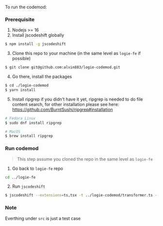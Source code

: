 To run the codemod:

### Prerequisite
1. Nodejs >= 16
2. Install jscodeshift globally
```bash
$ npm install -g jscodeshift
```
3. Clone this repo to your machine (in the same level as `logie-fe` if possible)
```bash
$ git clone git@github.com:alvin883/logie-codemod.git
```
4. Go there, install the packages
```bash
$ cd ./logie-codemod
$ yarn install
```
5. Install ripgrep if you didn't have it yet, ripgrep is needed to do file content search, for other installation please see here: https://github.com/BurntSushi/ripgrep#installation
```bash
# Fedora Linux
$ sudo dnf install ripgrep

# MacOS
$ brew install ripgrep
```

### Run codemod
> This step assume you cloned the repo in the same level as `logie-fe`
1. Go back to `logie-fe` repo
```bash
cd ../logie-fe
```
2. Run `jscodeshift`
```bash
$ jscodeshift --extensions=ts,tsx -t ../logie-codemod/transformer.ts --parser tsx src --dry
```

### Note
Everthing under `src` is just a test case
